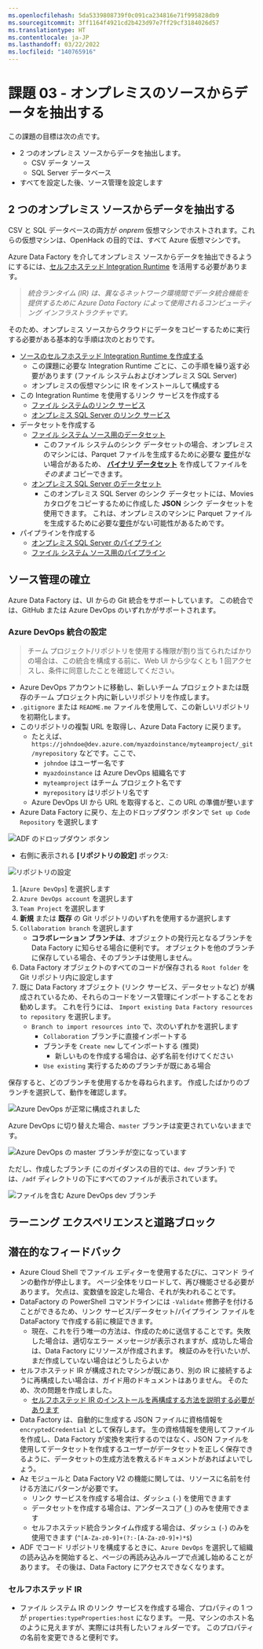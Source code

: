```yaml
---
ms.openlocfilehash: 5da5339808739f0c091ca234816e71f995828db9
ms.sourcegitcommit: 3ff1164f4921cd2b423d97e7ff29cf3184026d57
ms.translationtype: HT
ms.contentlocale: ja-JP
ms.lasthandoff: 03/22/2022
ms.locfileid: "140765916"
---
```

# <a name="challenge-03---extracting-data-from-on-premises-sources"></a>課題 03 - オンプレミスのソースからデータを抽出する

この課題の目標は次の点です。

- 2 つのオンプレミス ソースからデータを抽出します。
    - CSV データ ソース
    - SQL Server データベース
- すべてを設定した後、ソース管理を設定します

## <a name="extracting-data-from-the-two-on-premises-sources"></a>2 つのオンプレミス ソースからデータを抽出する

CSV と SQL データベースの両方が *onprem* 仮想マシンでホストされます。これらの仮想マシンは、OpenHack の目的では、すべて Azure 仮想マシンです。

Azure Data Factory を介してオンプレミス ソースからデータを抽出できるようにするには、[セルフホステッド Integration Runtime](https://docs.microsoft.com/en-us/azure/data-factory/create-self-hosted-integration-runtime) を活用する必要があります。

> *統合ランタイム (IR) は、異なるネットワーク環境間でデータ統合機能を提供するために Azure Data Factory によって使用されるコンピューティング インフラストラクチャです。*

そのため、オンプレミス ソースからクラウドにデータをコピーするために実行する必要がある基本的な手順は次のとおりです。

- [ソースのセルフホステッド Integration Runtime を作成する](challenge-03/creating-self-hosted-ir.md)
    - この課題に必要な Integration Runtime ごとに、この手順を繰り返す必要があります (ファイル システムおよびオンプレミス SQL Server)
    - オンプレミスの仮想マシンに IR をインストールして構成する
- この Integration Runtime を使用するリンク サービスを作成する
    - [ファイル システムのリンク サービス](challenge-03/creating-file-system-linked-service.md)
    - [オンプレミス SQL Server のリンク サービス](challenge-03/creating-onprem-sql-server-linked-service.md)
- データセットを作成する
    - [ファイル システム ソース用のデータセット](challenge-03/creating-file-system-dataset.md)
        - このファイル システムのシンク データセットの場合、オンプレミスのマシンには、Parquet ファイルを生成するために必要な [要件](https://docs.microsoft.com/en-us/azure/data-factory/supported-file-formats-and-compression-codecs#parquet-format)がない場合があるため、 **[バイナリ データセット](challenge-03/creating-sink-binary-dataset.md)** を作成してファイルを *そのまま* コピーできます。
    - [オンプレミス SQL Server のデータセット](challenge-03/creating-onprem-sql-server-dataset.md)
        - このオンプレミス SQL Server のシンク データセットには、Movies カタログをコピーするために作成した **JSON** シンク データセットを使用できます。 これは、オンプレミスのマシンに Parquet ファイルを生成するために必要な[要件]([requirements](https://docs.microsoft.com/en-us/azure/data-factory/supported-file-formats-and-compression-codecs#parquet-format))がない可能性があるためです。
- パイプラインを作成する
    - [オンプレミス SQL Server のパイプライン](challenge-03/creating-onprem-sql-server-pipeline.md)
    - [ファイル システム ソース用のパイプライン](challenge-03/creating-file-system-pipeline.md)

## <a name="establishing-source-control"></a>ソース管理の確立

Azure Data Factory は、UI からの Git 統合をサポートしています。 この統合では、GitHub または Azure DevOps のいずれかがサポートされます。

### <a name="setting-up-azure-devops-integration"></a>Azure DevOps 統合の設定

> チーム プロジェクト/リポジトリを使用する権限が割り当てられたばかりの場合は、この統合を構成する前に、Web UI から少なくとも 1 回アクセスし、条件に同意したことを確認してください。

- Azure DevOps アカウントに移動し、新しいチーム プロジェクトまたは既存のチーム プロジェクト内に新しいリポジトリを作成します。
- `.gitignore` または `README.me` ファイルを使用して、この新しいリポジトリを初期化します。
- このリポジトリの複製 URL を取得し、Azure Data Factory に戻ります。
    - たとえば、`https://johndoe@dev.azure.com/myazdoinstance/myteamproject/_git/myrepository` などです。ここで、
        - `johndoe` はユーザー名です
        - `myazdoinstance` は Azure DevOps 組織名です
        - `myteamproject` はチーム プロジェクト名です
        - `myrepository` はリポジトリ名です
    - Azure DevOps UI から URL を取得すると、この URL の準備が整います
- Azure Data Factory に戻り、左上のドロップダウン ボタンで `Set up Code Repository` を選択します

![ADF のドロップダウン ボタン](challenge-03/source-control/drop-down.png)

- 右側に表示される **[リポジトリの設定]** ボックス:

![リポジトリの設定](challenge-03/source-control/repository-settings.png)

1. [`Azure DevOps`] を選択します
2. `Azure DevOps account` を選択します
3. `Team Project` を選択します
4. **新規** または **既存** の Git リポジトリのいずれを使用するか選択します
5. `Collaboration branch` を選択します
    - **コラボレーション ブランチは**、オブジェクトの発行元となるブランチを Data Factory に知らせる場合に便利です。 オブジェクトを他のブランチに保存している場合、そのブランチは使用しません。
6. Data Factory オブジェクトのすべてのコードが保存される `Root folder` を Git リポジトリ内に設定します
7. 既に Data Factory オブジェクト (リンク サービス、データセットなど) が構成されているため、それらのコードをソース管理にインポートすることをお勧めします。
これを行うには、 `Import existing Data Factory resources to repository` を選択します。
    - `Branch to import resources into` で、次のいずれかを選択します
        - `Collaboration` ブランチに直接インポートする
        - ブランチを `Create new` してインポートする (推奨)
            - 新しいものを作成する場合は、必ず名前を付けてください
        - `Use existing` 実行するためのブランチが既にある場合

保存すると、どのブランチを使用するかを尋ねられます。
作成したばかりのブランチを選択して、動作を確認します。

![Azure DevOps が正常に構成されました](challenge-03/source-control/azdo-branch-configured.png)

Azure DevOps に切り替えた場合、`master` ブランチは変更されていないままです。

![Azure DevOps の master ブランチが空になっています](challenge-03/source-control/azdo-repository-master-branch.png)

ただし、作成したブランチ (このガイダンスの目的では、`dev` ブランチ) では、`/adf` ディレクトリの下にすべてのファイルが表示されています。

![ファイルを含む Azure DevOps dev ブランチ](challenge-03/source-control/azdo-repository-dev-branch.png)

## <a name="learning-experiences-and-road-blocks"></a>ラーニング エクスペリエンスと道路ブロック

## <a name="potential-feedbacks"></a>潜在的なフィードバック

- Azure Cloud Shell でファイル エディターを使用するたびに、コマンド ラインの動作が停止します。 ページ全体をリロードして、再び機能させる必要があります。
欠点は、変数値を設定した場合、それが失われることです。
- DataFactory の PowerShell コマンドラインには `-Validate` 修飾子を付けることができるため、リンク サービス/データセット/パイプライン ファイルを DataFactory で作成する前に検証できます。
    - 現在、これを行う唯一の方法は、作成のために送信することです。失敗した場合は、適切なエラー メッセージが表示されますが、成功した場合は、Data Factory にリソースが作成されます。 検証のみを行いたいが、まだ作成していない場合はどうしたらよいか
- セルフホステッド IR が構成されたマシンが既にあり、別の IR に接続するように再構成したい場合は、ガイド用のドキュメントはありません。 そのため、次の問題を作成しました。
    - [セルフホステッド IR のインストールを再構成する方法を説明する必要があります](https://github.com/MicrosoftDocs/azure-docs/issues/29819)
- Data Factory は、自動的に生成する JSON ファイルに資格情報を `encryptedCredential` として保存します。 生の資格情報を使用してファイルを作成し、Data Factory が変換を実行するのではなく、JSON ファイルを使用してデータセットを作成するユーザーがデータセットを正しく保存できるように、データセットの生成方法を教えるドキュメントがあればよいでしょう。
- Az モジュールと Data Factory V2 の機能に関しては、リソースに名前を付ける方法にパターンが必要です。
    - リンク サービスを作成する場合は、ダッシュ (`-`) を使用できます
    - データセットを作成する場合は、アンダースコア (`_`) のみを使用できます
    - セルフホステッド統合ランタイム作成する場合は、ダッシュ (`-`) のみを使用できます (`^[A-Za-z0-9]+(?:-[A-Za-z0-9]+)*$`)
- ADF でコード リポジトリを構成するときに、`Azure DevOps` を選択して組織の読み込みを開始すると、ページの再読み込みループで点滅し始めることがあります。 その後は、Data Factory にアクセスできなくなります。

### <a name="self-hosted-ir"></a>セルフホステッド IR

- ファイル システム IR のリンク サービスを作成する場合、プロパティの 1 つが `properties:typeProperties:host` になります。 一見、マシンのホスト名のように見えますが、実際には共有したいフォルダーです。
このプロパティの名前を変更できると便利です。